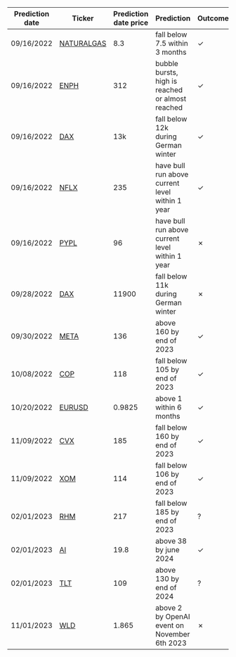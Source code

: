 | Prediction date | Ticker                                                                                       | Prediction date price  | Prediction                                         | Outcome | Outcome date | Note                   |
| ----------------|----------------------------------------------------------------------------------------------| -----------------------|----------------------------------------------------|---------|--------------|------------------------|
| 09/16/2022      | [NATURALGAS](https://www.tradingview.com/chart/sLP1Ctus/?symbol=CURRENCYCOM%3ANATURALGAS)    | 8.3                    | fall below 7.5 within 3 months                     | ✓       | 09/19/2022   |                        |
| 09/16/2022      | [ENPH](https://www.tradingview.com/chart/sLP1Ctus/?symbol=NASDAQ%3AENPH)                     | 312                    | bubble bursts, high is reached or almost reached   | ✓       | 05/10/2022   |                        |
| 09/16/2022      | [DAX](https://www.tradingview.com/chart/sLP1Ctus/?symbol=XETR%3ADAX)                         | 13k                    | fall below 12k during German winter                | ✓       | 09/28/2022   |                        |
| 09/16/2022      | [NFLX](https://www.tradingview.com/chart/sLP1Ctus/?symbol=NASDAQ%3ANFLX)                     | 235                    | have bull run above current level within 1 year    | ✓       | 10/18/2022   |                        |
| 09/16/2022      | [PYPL](https://www.tradingview.com/chart/sLP1Ctus/?symbol=NASDAQ%3APYPL)                     | 96                     | have bull run above current level within 1 year    | ✗       | 09/16/2023   |                        |
| 09/28/2022      | [DAX](https://www.tradingview.com/chart/sLP1Ctus/?symbol=XETR%3ADAX)                         | 11900                  | fall below 11k during German winter                | ✗       | 03/20/2023   |                        |
| 09/30/2022      | [META](https://www.tradingview.com/chart/sLP1Ctus/?symbol=NASDAQ%3AMETA)                     | 136                    | above 160 by end of 2023                           | ✓       | 02/01/2022   |                        |
| 10/08/2022      | [COP](https://www.tradingview.com/chart/sLP1Ctus/?symbol=NYSE%3ACOP)                         | 118                    | fall below 105 by end of 2023                      | ✓       | 02/17/2023   |                        |
| 10/20/2022      | [EURUSD](https://www.tradingview.com/chart/sLP1Ctus/?symbol=FX%3AEURUSD)                     | 0.9825                 | above 1 within 6 months                            | ✓       | 10/26/2022   |                        |
| 11/09/2022      | [CVX](https://www.tradingview.com/chart/sLP1Ctus/?symbol=NYSE%3ACVX)                         | 185                    | fall below 160 by end of 2023                      | ✓       | 02/22/2023   |                        |
| 11/09/2022      | [XOM](https://www.tradingview.com/chart/sLP1Ctus/?symbol=NYSE%3AXOM)                         | 114                    | fall below 106 by end of 2023                      | ✓       | 12/05/2022   |                        |
| 02/01/2023      | [RHM](https://www.tradingview.com/chart/sLP1Ctus/?symbol=XETR%3ARHM)                         | 217                    | fall below 185 by end of 2023                      | ?       |              |                        |
| 02/01/2023      | [AI](https://www.tradingview.com/chart/sLP1Ctus/?symbol=AI)                                  | 19.8                   | above 38 by june 2024                              | ✓       | 05/30/2023   |                        |
| 02/01/2023      | [TLT](https://www.tradingview.com/chart/sLP1Ctus/?symbol=NASDAQ%3ATLT)                       | 109                    | above 130 by end of 2024                           | ?       |              |                         |
| 11/01/2023      | [WLD](https://www.tradingview.com/chart/sLP1Ctus/?symbol=BINANCE%3AWLDUSDT)                  | 1.865                  | above 2 by OpenAI event on November 6th 2023       | ✗       | 11/06/2023   | over 2.5 on Nov 13     |